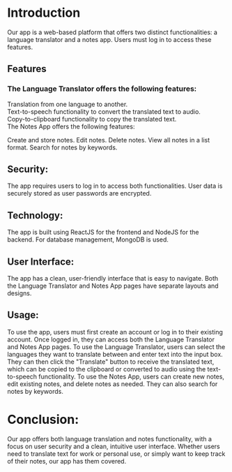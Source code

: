 
# Introduction  
Our app is a web-based platform that offers two distinct functionalities: a language translator and a notes app. Users must log in to access these features.  

## Features  
### The Language Translator offers the following features:  

Translation from one language to another.  
Text-to-speech functionality to convert the translated text to audio.  
Copy-to-clipboard functionality to copy the translated text.  
The Notes App offers the following features:  

Create and store notes.
Edit notes.
Delete notes.
View all notes in a list format.
Search for notes by keywords.

## Security:  
The app requires users to log in to access both functionalities. User data is securely stored as user passwords are encrypted.  

## Technology:  
The app is built using ReactJS for the frontend and NodeJS for the backend. For database management, MongoDB is used.  

## User Interface:  
The app has a clean, user-friendly interface that is easy to navigate. Both the Language Translator and Notes App pages have separate layouts and designs.  

## Usage:  
To use the app, users must first create an account or log in to their existing account. Once logged in, they can access both the Language Translator and Notes App pages. To use the Language Translator, users can select the languages they want to translate between and enter text into the input box. They can then click the "Translate" button to receive the translated text, which can be copied to the clipboard or converted to audio using the text-to-speech functionality. To use the Notes App, users can create new notes, edit existing notes, and delete notes as needed. They can also search for notes by keywords.

# Conclusion:  
Our app offers both language translation and notes functionality, with a focus on user security and a clean, intuitive user interface. Whether users need to translate text for work or personal use, or simply want to keep track of their notes, our app has them covered.  
